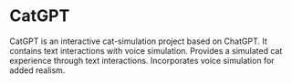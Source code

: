 # CatGPT
 CatGPT is an interactive cat-simulation project based on ChatGPT. It contains text interactions with voice simulation.
Provides a simulated cat experience through text interactions.
Incorporates voice simulation for added realism.
